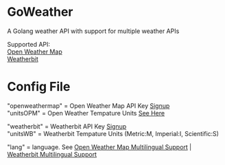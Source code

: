 # GoWeather
 A Golang weather API with support for multiple weather APIs
 
 Supported API:  
 [Open Weather Map](https://openweathermap.org/api)  
 [Weatherbit](https://www.weatherbit.io/)


# Config File
 "openweathermap" = Open Weather Map API Key [Signup](https://openweathermap.org/api)  
 "unitsOPM" = Open Weather Tempature Units [See Here](https://openweathermap.org/current)  
	
 "weatherbit" = Weatherbit API Key [Signup](https://www.weatherbit.io/account/create)  
 "unitsWB" = Weatherbit Tempature Units (Metric:M, Imperial:I, Scientific:S)  
	
 "lang" = language. See [Open Weather Map Multilingual Support](https://openweathermap.org/current#multi) | [Weatherbit Multilingual Support](https://www.weatherbit.io/api/weather-current)  